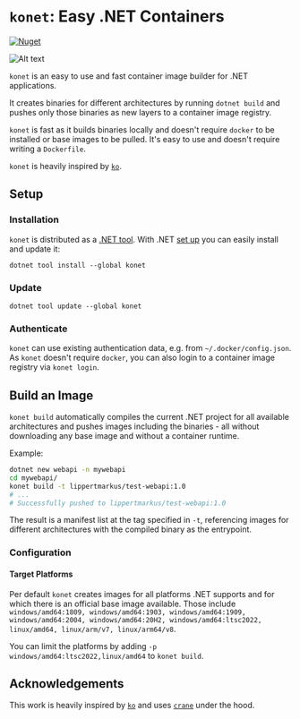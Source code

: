 ﻿# `konet`: Easy .NET Containers

[![Nuget](https://img.shields.io/nuget/v/konet)](https://www.nuget.org/packages/konet)

![Alt text](https://raw.githubusercontent.com/lippertmarkus/konet/main/images/logo.svg)

`konet` is an easy to use and fast container image builder for .NET applications.

It creates binaries for different architectures by running `dotnet build` and pushes only those binaries as new layers to a container image registry.

`konet` is fast as it builds binaries locally and doesn't require `docker` to be installed or base images to be pulled. It's easy to use and doesn't require writing a `Dockerfile`.

`konet` is heavily inspired by [`ko`](https://github.com/google/ko).

## Setup

### Installation

`konet` is distributed as a [.NET tool](https://aka.ms/global-tools). With .NET [set up](https://dotnet.microsoft.com/en-us/download) you can easily install and update it: 

```
dotnet tool install --global konet
```

### Update

```
dotnet tool update --global konet
```

### Authenticate

`konet` can use existing authentication data, e.g. from `~/.docker/config.json`. As `konet` doesn't require `docker`, you can also login to a container image registry via `konet login`.


## Build an Image

`konet build` automatically compiles the current .NET project for all available architectures and pushes images including the binaries - all without downloading any base image and without a container runtime.

Example:

```bash
dotnet new webapi -n mywebapi
cd mywebapi/
konet build -t lippertmarkus/test-webapi:1.0
# ...
# Successfully pushed to lippertmarkus/test-webapi:1.0
```

The result is a manifest list at the tag specified in `-t`, referencing images for different architectures with the compiled binary as the entrypoint.

### Configuration

#### Target Platforms

Per default `konet` creates images for all platforms .NET supports and for which there is an official base image available. Those include `windows/amd64:1809, windows/amd64:1903, windows/amd64:1909, windows/amd64:2004, windows/amd64:20H2, windows/amd64:ltsc2022, linux/amd64, linux/arm/v7, linux/arm64/v8`.

You can limit the platforms by adding `-p windows/amd64:ltsc2022,linux/amd64` to `konet build`.

## Acknowledgements

This work is heavily inspired by [`ko`](https://github.com/google/ko) and uses [`crane`](`https://github.com/google/go-containerregistry/tree/main/cmd/crane`) under the hood.